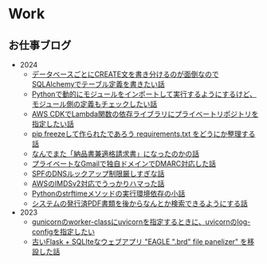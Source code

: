 #  Work

## お仕事ブログ

- 2024
  - [データベースごとにCREATE文を書き分けるのが面倒なのでSQLAlchemyでテーブル定義を書きたい話](https://www.switch-science.com/blogs/magazine/20241021-techblog)
  - [Pythonで動的にモジュールをインポートして実行するようにするけど、モジュール側の定義もチェックしたい話](https://www.switch-science.com/blogs/magazine/20240528-techblog)
  - [AWS CDKでLambda関数の依存ライブラリにプライベートリポジトリを指定したい話](https://www.switch-science.com/blogs/magazine/20240517-techblog)
  - [pip freezeして作られたであろう requirements.txt をどうにか整理する話](https://www.switch-science.com/blogs/magazine/20240410-techblog)
  - [なんでまた「納品書兼適格請求書」になったのかの話](https://www.switch-science.com/blogs/magazine/qualified_invoice)
  - [プライベートなGmailで独自ドメインでDMARC対応した話](https://www.switch-science.com/blogs/magazine/gmail-dmarc)
  - [SPFのDNSルックアップ制限厳しすぎな話](https://www.switch-science.com/blogs/magazine/spf-dns-lookup-limit)
  - [AWSのIMDSv2対応でうっかりハマった話](https://www.switch-science.com/blogs/magazine/aws_imdsv2)
  - [Pythonのstrftimeメソッドの実行環境依存の小話](https://www.switch-science.com/blogs/magazine/python-strftime)
  - [システムの発行済PDF書類を後からなんとか検索できるようにする話](https://www.switch-science.com/blogs/magazine/invoice-system)
- 2023
  - [gunicornのworker-classにuvicornを指定するときに、uvicornのlog-configを指定したい](https://www.switch-science.com/blogs/magazine/uvicorn-configuration)
  - [古いFlask + SQLIteなウェブアプリ "EAGLE ".brd" file panelizer" を移設した話](https://www.switch-science.com/blogs/magazine/eagle-brd-file-panelizer)
